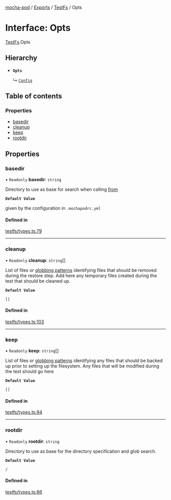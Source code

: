 [mocha-pod](../README.md) / [Exports](../modules.md) / [TestFs](../modules/TestFs.md) / Opts

# Interface: Opts

[TestFs](../modules/TestFs.md).Opts

## Hierarchy

- **`Opts`**

  ↳ [`Config`](TestFs.Config.md)

## Table of contents

### Properties

- [basedir](TestFs.Opts.md#basedir)
- [cleanup](TestFs.Opts.md#cleanup)
- [keep](TestFs.Opts.md#keep)
- [rootdir](TestFs.Opts.md#rootdir)

## Properties

### <a id="basedir" name="basedir"></a> basedir

• `Readonly` **basedir**: `string`

Directory to use as base for search when calling [from](TestFs.TestFs.md#from)

**`Default Value`**

given by the configuration in `.mochapodrc.yml`

#### Defined in

[testfs/types.ts:79](https://github.com/balena-io-modules/mocha-pod/blob/6ce4164/lib/testfs/types.ts#L79)

___

### <a id="cleanup" name="cleanup"></a> cleanup

• `Readonly` **cleanup**: `string`[]

List of files or [globbing patterns](https://github.com/mrmlnc/fast-glob#pattern-syntax)
identifying  files that should be removed during the restore step.
Add here any temporary files created during the test that should be cleaned up.

**`Default Value`**

`[]`

#### Defined in

[testfs/types.ts:103](https://github.com/balena-io-modules/mocha-pod/blob/6ce4164/lib/testfs/types.ts#L103)

___

### <a id="keep" name="keep"></a> keep

• `Readonly` **keep**: `string`[]

List of files or [globbing patterns](https://github.com/mrmlnc/fast-glob#pattern-syntax)
identifying any files that should be backed up prior to setting up the
filesystem. Any files that will be modified during the test should go here

**`Default Value`**

`[]`

#### Defined in

[testfs/types.ts:94](https://github.com/balena-io-modules/mocha-pod/blob/6ce4164/lib/testfs/types.ts#L94)

___

### <a id="rootdir" name="rootdir"></a> rootdir

• `Readonly` **rootdir**: `string`

Directory to use as base for the directory specification and glob search.

**`Default Value`**

`/`

#### Defined in

[testfs/types.ts:86](https://github.com/balena-io-modules/mocha-pod/blob/6ce4164/lib/testfs/types.ts#L86)
